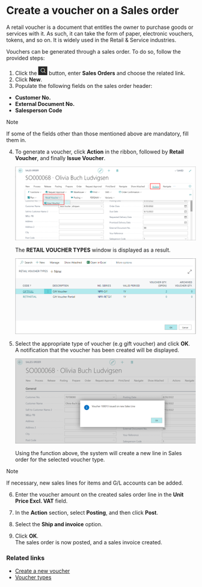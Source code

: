 # Create a voucher on a Sales order

A retail voucher is a document that entitles the owner to purchase goods or services with it. As such, it can take the form of paper, electronic vouchers, tokens, and so on. It is widely used in the Retail & Service industries. 

Vouchers can be generated through a sales order. To do so, follow the provided steps: 

1. Click the ![Lightbulb that opens the Tell Me feature](../../../images/Icons/Lightbulb_icon.png "Tell Me what you want to do") button, enter **Sales Orders** and choose the related link. 
2. Click **New**.
3. Populate the following fields on the sales order header:

- **Customer No.**
- **External Document No.**
- **Salesperson Code**

> [!NOTE]
> If some of the fields other than those mentioned above are mandatory, fill them in. 

4. To generate a voucher, click **Action** in the ribbon, followed by **Retail Voucher**, and finally **Issue Voucher**.

    ![Sales order issue voucher](../images/Issuse%20voucher%20on%20SO.png)

    The **RETAIL VOUCHER TYPES** window is displayed as a result.

    ![Sales order issue voucher](../images/retail_voucher_types.png)


5. Select the appropriate type of voucher (e.g gift voucher) and click **OK**.       
   A notification that the voucher has been created will be displayed. 

    ![Sales order issue voucher](../images/Voucher%20issued%20on%20new%20SO.png)

    Using the function above, the system will create a new line in Sales order for the selected voucher type. 

> [!NOTE]
> If necessary, new sales lines for items and G/L accounts can be added.

6. Enter the voucher amount on the created sales order line in the **Unit Price Excl. VAT** field.

7. In the **Action** section, select **Posting**, and then click **Post**. 

8. Select the **Ship and invoice** option.

9. Click **OK**.       
   The sales order is now posted, and a sales invoice created. 

### Related links

- [Create a new voucher](Create_a_new_voucher.md)
- [Voucher types](../explanation/Voucher_types.md)